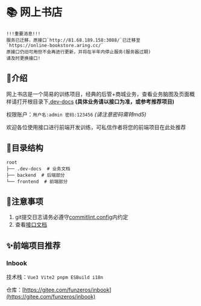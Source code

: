 # 📚 网上书店

```
!!!重要消息!!!
服务已迁移，原接口`http://81.68.189.158:3088/`已迁移至
`https://online-bookstore.aring.cc/`
原接口仍旧可用但不会再进行更新，并将在半年内停止服务(服务器过期)
请及时更换接口!
```

## 📖介绍
网上书店是一个简易的训练项目，经典的后管+商城业务，查看业务脑图及页面概样请打开根目录下[.dev-docs](./.dev-docs/main.png) **(具体业务请以接口为准，或参考推荐项目)**

权限账户：`用户名:admin 密码:123456` *(请注意密码需转md5)*

欢迎各位使用接口进行前端开发训练，可私信作者将您的前端项目在此处推荐

## 📃目录结构
```
root
├── .dev-docs  # 业务文档
├── backend  # 后端部分
└── frontend  # 前端部分
```

## 🧨注意事项
1. git提交日志请务必遵守[commitlint.config](/commitlint.config.js)内约定
2. 查看[接口文档](https://online-bookstore.aring.cc/swagger)

## ✨前端项目推荐
### Inbook
技术栈：` Vue3 Vite2 pnpm ESBuild i18n `

仓库：[https://gitee.com/funzeros/inbook](https://gitee.com/funzeros/inbook)
